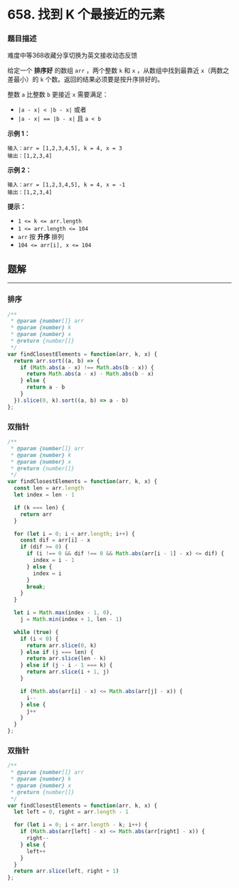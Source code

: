 # **658. 找到 K 个最接近的元素**

### 题目描述

难度中等368收藏分享切换为英文接收动态反馈

给定一个 **排序好** 的数组 `arr` ，两个整数 `k` 和 `x` ，从数组中找到最靠近 `x`（两数之差最小）的 `k` 个数。返回的结果必须要是按升序排好的。

整数 `a` 比整数 `b` 更接近 `x` 需要满足：

- `|a - x| < |b - x|` 或者
- `|a - x| == |b - x|` 且 `a < b`

**示例 1：**

```
输入：arr = [1,2,3,4,5], k = 4, x = 3
输出：[1,2,3,4]

```

**示例 2：**

```
输入：arr = [1,2,3,4,5], k = 4, x = -1
输出：[1,2,3,4]

```

**提示：**

- `1 <= k <= arr.length`
- `1 <= arr.length <= 104`
- `arr` 按 **升序** 排列
- `104 <= arr[i], x <= 104`

## 题解

---

### 排序

```jsx
/**
 * @param {number[]} arr
 * @param {number} k
 * @param {number} x
 * @return {number[]}
 */
var findClosestElements = function(arr, k, x) {
  return arr.sort((a, b) => {
    if (Math.abs(a - x) !== Math.abs(b - x)) {
      return Math.abs(a - x) - Math.abs(b - x)
    } else {
      return a - b
    }
  }).slice(0, k).sort((a, b) => a - b)
};
```

### 双指针

```jsx
/**
 * @param {number[]} arr
 * @param {number} k
 * @param {number} x
 * @return {number[]}
 */
var findClosestElements = function(arr, k, x) {
  const len = arr.length
  let index = len - 1

  if (k === len) {
    return arr
  }

  for (let i = 0; i < arr.length; i++) {
    const dif = arr[i] - x
    if (dif >= 0) {
      if (i !== 0 && dif !== 0 && Math.abs(arr[i - 1] - x) <= dif) {
        index = i - 1
      } else {
        index = i
      }
      break;
    }
  }

  let i = Math.max(index - 1, 0),
    j = Math.min(index + 1, len - 1)

  while (true) {
    if (i < 0) {
      return arr.slice(0, k)
    } else if (j === len) {
      return arr.slice(len - k)
    } else if (j - i - 1 === k) {
      return arr.slice(i + 1, j)
    }

    if (Math.abs(arr[i] - x) <= Math.abs(arr[j] - x)) {
      i--
    } else {
      j++
    }
  }
};
```

### 双指针

```jsx
/**
 * @param {number[]} arr
 * @param {number} k
 * @param {number} x
 * @return {number[]}
 */
var findClosestElements = function(arr, k, x) {
  let left = 0, right = arr.length - 1

  for (let i = 0; i < arr.length - k; i++) {
    if (Math.abs(arr[left] - x) <= Math.abs(arr[right] - x)) {
      right--
    } else {
      left++
    }
  }
  return arr.slice(left, right + 1)
};
```